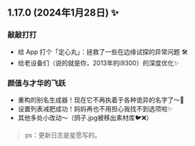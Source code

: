 ## 1.17.0 (2024年1月28日) ✨

### **敲敲打打**  
  - 给 App 打个「定心丸」：拯救了一些在边缘试探的异常问题 🛠️  
  - 给老设备们（说的就是你，2013年的i9300）的深度优化✨
### **颜值与才华的飞跃**  
  - 重构的别名生成器！现在它不再执着于各种诡异的名字了～🎨  
  - 设置列表减肥成功！妈妈再也不用担心我找不到选项啦✨  
  - 其他多处小改动～（鸽子.jpg被移出素材库🐦❌）
 
> ps：更新日志是星愿写的。